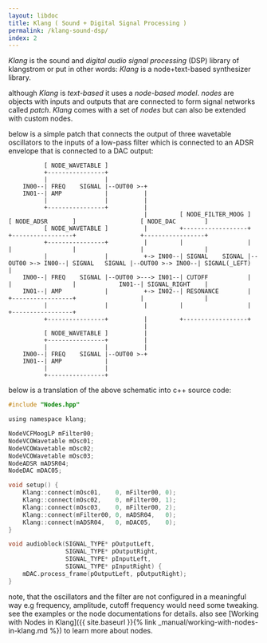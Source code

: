 ```yaml
---
layout: libdoc
title: Klang ( Sound + Digital Signal Processing )
permalink: /klang-sound-dsp/
index: 2
---
```


*Klang* is the sound and *digital audio signal processing* (DSP) library of klangstrom or put in other words: *Klang* is a node+text-based synthesizer library.

although *Klang* is *text-based* it uses a *node-based model*. *nodes* are objects with inputs and outputs that are connected to form signal networks called *patch*. *Klang* comes with a set of *nodes* but can also be extended with custom nodes.

below is a simple patch that connects the output of three wavetable oscillators to the inputs of a low-pass filter which is connected to an ADSR envelope that is connected to a DAC output:

```
          [ NODE_WAVETABLE ]                                                                                                        
          +----------------+                                                                                                        
          |                |                                                                                                        
    IN00--| FREQ    SIGNAL |--OUT00 >-+                                                                                             
    IN01--| AMP            |          |                                                                                             
          |                |          |                                                                                             
          +----------------+          |                                                                                             
                                      |         [ NODE_FILTER_MOOG ]                  [ NODE_ADSR       ]                  [ NODE_DAC        ]
          [ NODE_WAVETABLE ]          |         +------------------+                  +-----------------+                  +-----------------+ 
          +----------------+          |         |                  |                  |                 |                  |                 |
          |                |          +-> IN00--| SIGNAL    SIGNAL |--OUT00 >-> IN00--| SIGNAL   SIGNAL |--OUT00 >-> IN00--| SIGNAL(_LEFT)   |
    IN00--| FREQ    SIGNAL |--OUT00 >---> IN01--| CUTOFF           |                  |                 |            IN01--| SIGNAL_RIGHT    |
    IN01--| AMP            |          +-> IN02--| RESONANCE        |                  +-----------------+                  |                 |
          |                |          |         |                  |                                                       +-----------------+
          +----------------+          |         +------------------+                                                                
                                      |                                                                                             
          [ NODE_WAVETABLE ]          |                                                                                             
          +----------------+          |                                                                                             
          |                |          |                                                                                             
    IN00--| FREQ    SIGNAL |--OUT00 >-+                                                                                             
    IN01--| AMP            |                                                                                                        
          |                |                                                                                                        
          +----------------+                                                                                                        
```

below is a translation of the above schematic into c++ source code:

```c
#include "Nodes.hpp"

using namespace klang;

NodeVCFMoogLP mFilter00;
NodeVCOWavetable mOsc01;
NodeVCOWavetable mOsc02;
NodeVCOWavetable mOsc03;
NodeADSR mADSR04;
NodeDAC mDAC05;

void setup() {
    Klang::connect(mOsc01,    0, mFilter00, 0);
    Klang::connect(mOsc02,    0, mFilter00, 1);
    Klang::connect(mOsc03,    0, mFilter00, 2);
    Klang::connect(mFilter00, 0, mADSR04,   0);
    Klang::connect(mADSR04,   0, mDAC05,    0);
}

void audioblock(SIGNAL_TYPE* pOutputLeft, 
                SIGNAL_TYPE* pOutputRight, 
                SIGNAL_TYPE* pInputLeft, 
                SIGNAL_TYPE* pInputRight) {
    mDAC.process_frame(pOutputLeft, pOutputRight);
}
```

note, that the oscillators and the filter are not configured in a meaningful way e.g frequency, amplitude, cutoff frequency would need some tweaking. see the examples or the node documentations for details. also see [Working with Nodes in Klang]({{ site.baseurl }}{% link _manual/working-with-nodes-in-klang.md %}) to learn more about nodes.